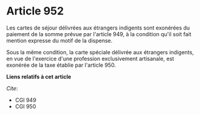 # Article 952

Les cartes de séjour délivrées aux étrangers indigents sont exonérées du paiement de la somme prévue par l'article 949, à la
condition qu'il soit fait mention expresse du motif de la dispense.

Sous la même condition, la carte spéciale délivrée aux étrangers indigents, en vue de l'exercice d'une profession
exclusivement artisanale, est exonérée de la taxe établie par l'article 950.

**Liens relatifs à cet article**

_Cite_:

  - CGI 949
  - CGI 950
